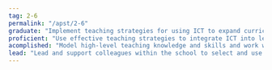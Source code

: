 ```yaml
---
tag: 2-6
permalink: "/apst/2-6"
graduate: "Implement teaching strategies for using ICT to expand curriculum learning opportunities for students."
proficient: "Use effective teaching strategies to integrate ICT into learning and teaching programs to make selected content relevant and meaningful."
acomplished: "Model high-level teaching knowledge and skills and work with colleagues to use current ICT to improve their teaching practice and make content relevant and meaningful."
lead: "Lead and support colleagues within the school to select and use ICT with effective teaching strategies to expand learning opportunities and content knowledge for all students."
---
```

